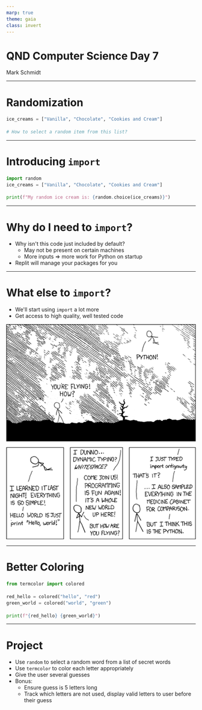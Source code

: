 ```yaml
---
marp: true
theme: gaia
class: invert
---
```


# QND Computer Science Day 7
Mark Schmidt

--- 

# Randomization

```python
ice_creams = ["Vanilla", "Chocolate", "Cookies and Cream"]

# How to select a random item from this list?
```

<!-- -->
<!-- If I have a way to generate a random number, I could use it as a list index? -->

<!-- But how to get a random number? -->

---

# Introducing `import` 

```python
import random 
ice_creams = ["Vanilla", "Chocolate", "Cookies and Cream"]

print(f"My random ice cream is: {random.choice(ice_creams)}")
```

<!-- -->
<!-- Generally, put imports at the top of your file before any of your code -->

<!-- Show more complex example with checking a million generations -->
--- 

# Why do I need to `import`?

- Why isn't this code just included by default?
    - May not be present on certain machines
    - More inputs => more work for Python on startup
- Replit will manage your packages for you

---

# What else to `import`?

- We'll start using `import` a lot more
- Get access to high quality, well tested code <!-- lmao you're funny. impling there exists high quality code -->

![bg right w:500](../assets/import.png)

---
# Better Coloring

```python
from termcolor import colored

red_hello = colored("hello", "red")
green_world = colored("world", "green")

print(f"{red_hello} {green_world}")

```

<!-- -->
<!-- Note that we can accomplish the same import with import termcolor -->

---
# Project

- Use `random` to select a random word from a list of secret words
- Use `termcolor` to color each letter appropriately
- Give the user several guesses
- Bonus:
    - Ensure guess is 5 letters long
    - Track which letters are not used, display valid letters to user before their guess


